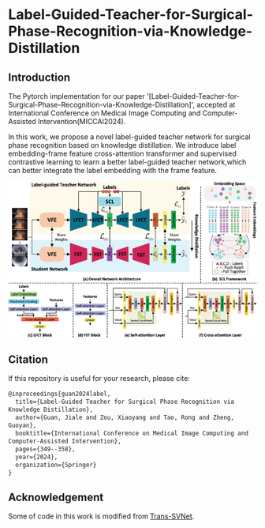 # Label-Guided-Teacher-for-Surgical-Phase-Recognition-via-Knowledge-Distillation

## Introduction
The Pytorch implementation for our paper '[Label-Guided-Teacher-for-Surgical-Phase-Recognition-via-Knowledge-Distillation]', accepted at International Conference on Medical Image Computing and Computer-Assisted Intervention(MICCAI2024).

In this work, we propose a novel label-guided teacher network for surgical phase
recognition based on knowledge distillation. We introduce label embedding-frame
feature cross-attention transformer and supervised contrastive learning to learn
a better label-guided teacher network,which can better integrate the label embedding with the frame feature.

<img src='imgs/img1.png'>


## Citation
If this repository is useful for your research, please cite:
```
@inproceedings{guan2024label,
  title={Label-Guided Teacher for Surgical Phase Recognition via Knowledge Distillation},
  author={Guan, Jiale and Zou, Xiaoyang and Tao, Rong and Zheng, Guoyan},
  booktitle={International Conference on Medical Image Computing and Computer-Assisted Intervention},
  pages={349--358},
  year={2024},
  organization={Springer}
}

```
## Acknowledgement
Some of code in this work is modified from [Trans-SVNet](https://github.com/YuemingJin/Trans-SVNet_Journal).
